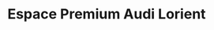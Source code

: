 ---
title: "Espace Premium Audi Lorient"
url: /lanester/espace-premium-audi-lorient/
shop: Autohaus
---